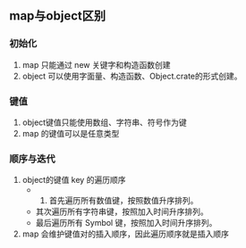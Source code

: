 ## map与object区别
### 初始化
1. map 只能通过 new 关键字和构造函数创建
2. object 可以使用字面量、构造函数、Object.crate的形式创建。
   
### 键值
1. object键值只能使用数组、字符串、符号作为键
2. map 的键值可以是任意类型
   
### 顺序与迭代
1. object的键值 key 的遍历顺序
   + 1. 首先遍历所有数值键，按照数值升序排列。
   + 其次遍历所有字符串键，按照加入时间升序排列。
   + 最后遍历所有 Symbol 键，按照加入时间升序排列。
2. map 会维护键值对的插入顺序，因此遍历顺序就是插入顺序